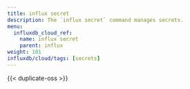 ```yaml
---
title: influx secret
description: The `influx secret` command manages secrets.
menu:
  influxdb_cloud_ref:
    name: influx secret
    parent: influx
weight: 101
influxdb/cloud/tags: [secrets]
---
```


{{< duplicate-oss >}}

